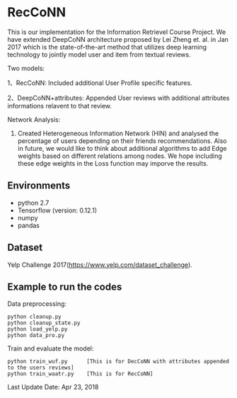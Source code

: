 # RecCoNN

This is our implementation for the Information Retrievel Course Project. We have extended DeepCoNN architecture proposed by Lei Zheng et. al. in Jan 2017 which is the state-of-the-art method that utilizes deep learning technology to jointly model user and item from textual reviews.

Two models:

1、RecCoNN: Included additional User Profile specific features.

2、DeepCoNN+attributes: Appended User reviews with additional attributes informations relavent to that review.

Network Analysis:

1. Created Heterogeneous Information Network (HIN) and analysed the percentage of users depending on their friends recommendations. Also in future, we would like to think about additional algorithms to add Edge weights based on different relations among nodes. We hope including these edge weights in the Loss function may imporve the results.

## Environments

- python 2.7
- Tensorflow (version: 0.12.1)
- numpy
- pandas


## Dataset

Yelp Challenge 2017(https://www.yelp.com/dataset_challenge).

## Example to run the codes		

Data preprocessing:

```
python cleanup.py
python cleanup_state.py
python load_yelp.py	
python data_pro.py
```

Train and evaluate the model:

```
python train_wuf.py      [This is for DecCoNN with attributes appended to the users reviews]
python train_waatr.py    [This is for RecCoNN]
```



Last Update Date: Apr 23, 2018
